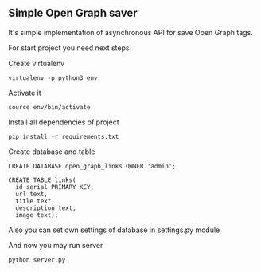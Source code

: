 ## Simple Open Graph saver
It's simple implementation of asynchronous API for save Open Graph tags.

For start project you need next steps:

Create virtualenv
```
virtualenv -p python3 env
```

Activate it
```commandline
source env/bin/activate
```

Install all dependencies of project
```commandline
pip install -r requirements.txt
```

Create database and table
```postgresql
CREATE DATABASE open_graph_links OWNER 'admin';

CREATE TABLE links(
  id serial PRIMARY KEY, 
  url text, 
  title text, 
  description text, 
  image text);
```

Also you can set own settings of database in settings.py module

And now you may run server
```commandline
python server.py
```
